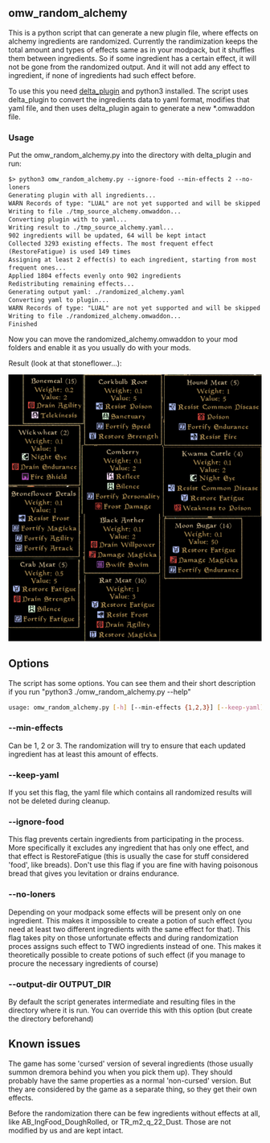 ## omw_random_alchemy

This is a python script that can generate a new plugin file, where effects on alchemy ingredients are randomized. Currently the randimization keeps the total amount and types of effects same as in your modpack, but it shuffles them between ingredients. So if some ingredient has a certain effect, it will not be gone from the randomized output. And it will not add any effect to ingredient, if none of ingredients had such effect before.

To use this you need [delta_plugin](https://gitlab.com/portmod/delta-plugin) and python3 installed. The script uses delta_plugin to convert the ingredients data to yaml format, modifies that yaml file, and then uses delta_plugin again to generate a new *.omwaddon file.

### Usage
Put the omw_random_alchemy.py into the directory with delta_plugin and run:

```shell
$> python3 omw_random_alchemy.py --ignore-food --min-effects 2 --no-loners
Generating plugin with all ingredients...
WARN Records of type: "LUAL" are not yet supported and will be skipped
Writing to file ./tmp_source_alchemy.omwaddon...
Converting plugin with to yaml...
Writing result to ./tmp_source_alchemy.yaml...
902 ingredients will be updated, 64 will be kept intact
Collected 3293 existing effects. The most frequent effect (RestoreFatigue) is used 149 times
Assigning at least 2 effect(s) to each ingredient, starting from most frequent ones...
Applied 1804 effects evenly onto 902 ingredients
Redistributing remaining effects...
Generating output yaml: ./randomized_alchemy.yaml
Converting yaml to plugin...
WARN Records of type: "LUAL" are not yet supported and will be skipped
Writing to file ./randomized_alchemy.omwaddon...
Finished

```

Now you can move the randomized_alchemy.omwaddon to your mod folders and enable it as you usually do with your mods.

Result (look at that stoneflower...):

![Ingredients with randomized effects](https://github.com/Kromgart/omw_random_alchemy/blob/main/rand_alch.png "Ingredients with randomized effects")

## Options

The script has some options. You can see them and their short description if you run "python3 ./omw_random_alchemy.py --help"

```sh
usage: omw_random_alchemy.py [-h] [--min-effects {1,2,3}] [--keep-yaml] [--ignore-food] [--no-loners] [--output-dir OUTPUT_DIR]
```

### --min-effects
  Can be 1, 2 or 3. The randomization will try to ensure that each updated ingredient has at least this amount of effects.

### --keep-yaml
  If you set this flag, the yaml file which contains all randomized results will not be deleted during cleanup.

### --ignore-food
  This flag prevents certain ingredients from participating in the process. More specifically it excludes any ingredient that has only one effect, and that effect is RestoreFatigue (this is usually the case for stuff considered 'food', like breads). Don't use this flag if you are fine with having poisonous bread that gives you levitation or drains endurance.

### --no-loners
  Depending on your modpack some effects will be present only on one ingredient. This makes it impossible to create a potion of such effect (you need at least two different ingredients with the same effect for that). This flag takes pity on those unfortunate effects and during randomization proces assigns such effect to TWO ingredients instead of one. This makes it theoretically possible to create potions of such effect (if you manage to procure the necessary ingredients of course)

### --output-dir OUTPUT_DIR
  By default the script generates intermediate and resulting files in the directory where it is run. You can override this with this option (but create the directory beforehand)

## Known issues

The game has some 'cursed' version of several ingredients (those usually summon dremora behind you when you pick them up). They should probably have the same properties as a normal 'non-cursed' version. But they are considered by the game as a separate thing, so they get their own effects.

Before the randomization there can be few ingredients without effects at all, like AB_IngFood_DoughRolled, or TR_m2_q_22_Dust. Those are not modified by us and are kept intact.

